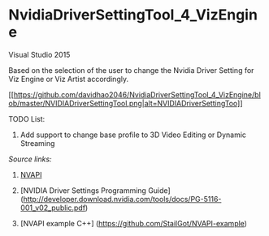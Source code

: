 # NvidiaDriverSettingTool_4_VizEngine

Visual Studio 2015

Based on the selection of the user to change the Nvidia Driver Setting for Viz Engine or Viz Artist accordingly.

[[https://github.com/davidhao2046/NvidiaDriverSettingTool_4_VizEngine/blob/master/NVIDIADriverSettingTool.png|alt=NVIDIADriverSettingToo]]

TODO List:

1. Add support to change base profile to 3D Video Editing or Dynamic Streaming


_Source links:_

1. [NVAPI](https://developer.nvidia.com/nvapi)

2. [NVIDIA Driver Settings Programming Guide] (http://developer.download.nvidia.com/tools/docs/PG-5116-001_v02_public.pdf)

3. [NVAPI example C++] (https://github.com/StailGot/NVAPI-example)


